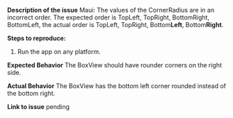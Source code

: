 **Description of the issue**
Maui: The values of the CornerRadius are in an incorrect order. The expected order is TopLeft, TopRight, BottomRight, BottomLeft, the actual order is TopLeft, TopRight, Bottom**Left**, Bottom**Right**.

**Steps to reproduce:**
1. Run the app on any platform.

**Expected Behavior**
The BoxView should have rounder corners on the right side.

**Actual Behavior**
The BoxView has the bottom left corner rounded instead of the bottom right.

**Link to issue**
pending

